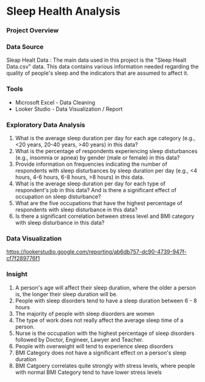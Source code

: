 # Sleep Health Analysis

### Project Overview


### Data Source

Sleap Healt Data : The main data used in this project is the "Sleep Healt Data.csv" data. This data contains various information needed regarding the quality of people's sleep and the indicators that are assumed to affect it.

### Tools

- Microsoft Excel - Data Cleaning
- Looker Studio - Data Visualization / Report


### Exploratory Data Analysis

1. What is the average sleep duration per day for each age category (e.g., <20 years, 20-40 years, >40 years) in this data?
2. What is the percentage of respondents experiencing sleep disturbances (e.g., insomnia or apnea) by gender (male or female) in this data?
3. Provide information on frequencies indicating the number of respondents with sleep disturbances by sleep duration per day (e.g., <4 hours, 4-6 hours, 6-8 hours, >8 hours) in this data.
4. What is the average sleep duration per day for each type of respondent's job in this data? And is there a significant effect of occupation on sleep disturbance?
5. What are the five occupations that have the highest percentage of respondents with sleep disturbance in this data?
6. Is there a significant correlation between stress level and BMI category with sleep disturbance in this data?


### Data Visualization

https://lookerstudio.google.com/reporting/ab6db757-dc90-4739-947f-cf7f289776f1

### Insight 

1. A person's age will affect their sleep duration, where the older a person is, the longer their sleep duration will be.
2. People with sleep disorders tend to have a sleep duration between 6 - 8 hours
3. The majority of people with sleep disorders are women
4. The type of work does not really affect the average sleep time of a person.
5. Nurse is the occupation with the highest percentage of sleep disorders followed by Doctor, Engineer, Lawyer and Teacher.
6. People with overweight will tend to experience sleep disorders
7. BMI Category does not have a significant effect on a person's sleep duration
8. BMI Catgoery correlates quite strongly with stress levels, where people with normal BMI Category tend to have lower stress levels 
